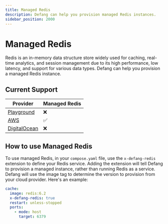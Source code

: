 ```yaml
---
title: Managed Redis
description: Defang can help you provision managed Redis instances.
sidebar_position: 2000
---
```


# Managed Redis

Redis is an in-memory data structure store widely used for caching, real-time analytics, and session management due to its high performance, low latency, and support for various data types. Defang can help you provision a managed Redis instance.

## Current Support

| Provider | Managed Redis |
| --- | --- |
| [Playground](/docs/providers/playground.md#managed-redis) | ❌ |
| [AWS](/docs/providers/aws/aws.md#managed-redis) | ✅ |
| [DigitalOcean](/docs/providers/digitalocean/digitalocean.md) | ❌ |

## How to use Managed Redis

To use managed Redis, in your `compose.yaml` file, use the `x-defang-redis` extension to define your Redis service. Adding the extension will tell Defang to provision a managed instance, rather than running Redis as a service. Defang will use the image tag to determine the version to provision from your cloud provider. Here's an example:

```yaml
cache:
  image: redis:6.2
  x-defang-redis: true
  restart: unless-stopped
  ports:
    - mode: host
      target: 6379
```
